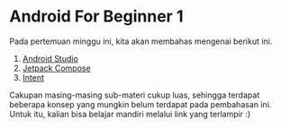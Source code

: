# Android For Beginner 1

Pada pertemuan minggu ini, kita akan membahas mengenai berikut ini.

1. [Android Studio](week-03/Sub-Materi/AndroidStudio/Materi.md)
2. [Jetpack Compose](Sub-Materi/Intent/Intent.md) 
2. [Intent](Sub-Materi/Intent/Intent.md) 

Cakupan masing-masing sub-materi cukup luas, sehingga terdapat beberapa konsep yang mungkin belum terdapat pada pembahasan ini. Untuk itu, kalian bisa belajar mandiri melalui link yang terlampir :)
